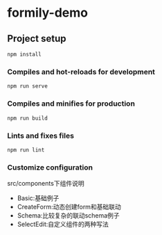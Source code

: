 # formily-demo

## Project setup
```
npm install
```

### Compiles and hot-reloads for development
```
npm run serve
```

### Compiles and minifies for production
```
npm run build
```

### Lints and fixes files
```
npm run lint
```

### Customize configuration
src/components下组件说明
- Basic:基础例子
- CreateForm:动态创建form和基础联动
- Schema:比较复杂的联动schema例子
- SelectEdit:自定义组件的两种写法
